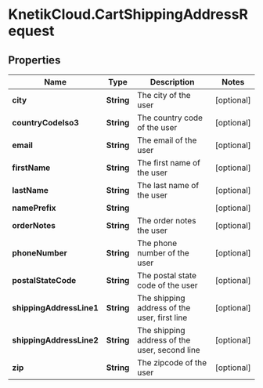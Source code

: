 # KnetikCloud.CartShippingAddressRequest

## Properties
Name | Type | Description | Notes
------------ | ------------- | ------------- | -------------
**city** | **String** | The city of the user | [optional] 
**countryCodeIso3** | **String** | The country code of the user | [optional] 
**email** | **String** | The email of the user | [optional] 
**firstName** | **String** | The first name of the user | [optional] 
**lastName** | **String** | The last name of the user | [optional] 
**namePrefix** | **String** |  | [optional] 
**orderNotes** | **String** | The order notes the user | [optional] 
**phoneNumber** | **String** | The phone number of the user | [optional] 
**postalStateCode** | **String** | The postal state code of the user | [optional] 
**shippingAddressLine1** | **String** | The shipping address of the user, first line | [optional] 
**shippingAddressLine2** | **String** | The shipping address of the user, second line | [optional] 
**zip** | **String** | The zipcode of the user | [optional] 


